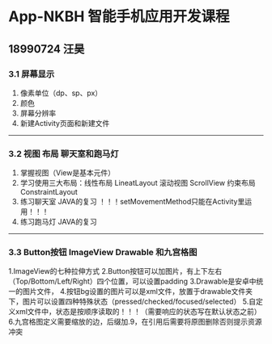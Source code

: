 # App-NKBH 智能手机应用开发课程 
## 18990724 汪昊
### 3.1 屏幕显示
  1. 像素单位（dp、sp、px）
  2. 颜色
  3. 屏幕分辨率
  4. 新建Activity页面和新建文件
***
### 3.2 视图 布局 聊天室和跑马灯
  1. 掌握视图（View是基本元件）
  2. 学习使用三大布局：线性布局 LineatLayout 滚动视图 ScrollView 约束布局 ConstraintLayout
  3. 练习聊天室 JAVA的复习       ！！！setMovementMethod只能在Activity里运用！！！
  4. 练习跑马灯 JAVA的复习
***
### 3.3 Button按钮 ImageView Drawable 和九宫格图
  1.ImageView的七种拉伸方式
  2.Button按钮可以加图片，有上下左右（Top/Bottom/Left/Right）四个位置，可以设置padding
  3.Drawable是安卓中统一的图片文件，
  4.按钮bg设置的图片可以是xml文件，放置于drawable文件夹下，图片可以设置四种特殊状态（pressed/checked/focused/selected）
  5.自定义xml文件中，状态是按顺序读取的！！！（需要响应的状态写在默认状态之前）
  6.九宫格图定义需要缩放的边，后缀加.9，在引用后需要将原图删除否则提示资源冲突
 
